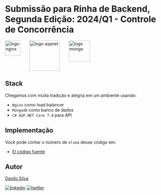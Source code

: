 # Submissão para Rinha de Backend, Segunda Edição: 2024/Q1 - Controle de Concorrência

<div style="display:flex; vertical-align:middle; align-itens:center;">
    <img src="https://upload.wikimedia.org/wikipedia/commons/c/c5/Nginx_logo.svg" alt="logo nginx" height="50" width="auto" style="padding-right:30px;">
    <img src="https://upload.wikimedia.org/wikipedia/commons/e/ee/.NET_Core_Logo.svg" alt="logo aspnet" height="100" width="auto" style="padding-right:30px;">
    <img src="https://upload.wikimedia.org/wikipedia/commons/9/93/MongoDB_Logo.svg" alt="logo mongo" height="70" width="auto" style="padding-right:30px;">
</div>


## Stack

Chegamos com muita tradição e alegria em um ambiente usando:

- `Nginx` como load balancer
- `Mongodb` como banco de dados
- `C# ASP.NET Core 7.0` para API

## Implementação

Você pode contar o número de `else`s desse código em:

- [El código fuente](https://github.com/Danilo-Oliveira-Silva/rinha-backend-2024-poc)

## Autor

[Danilo Silva](https://www.github.com/Danilo-Oliveira-Silva)

[![linkedin](https://img.shields.io/badge/linkedin-0A66C2?style=for-the-badge&logo=linkedin&logoColor=white)](https://www.linkedin.com/in/danilodevs/)
[![twitter](https://img.shields.io/badge/twitter-1DA1F2?style=for-the-badge&logo=twitter&logoColor=white)](https://twitter.com/danilosdev)
